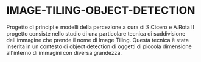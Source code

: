 # IMAGE-TILING-OBJECT-DETECTION
Progetto di principi e modelli della percezione a cura di S.Cicero e A.Rota
Il progetto consiste nello studio di una particolare tecnica di suddivisione dell'immagine che prende il nome di Image Tiling.
Questa tecnica è stata inserita in un contesto di object detection di oggetti di piccola dimensione all'interno di immagini con diversa grandezza.
